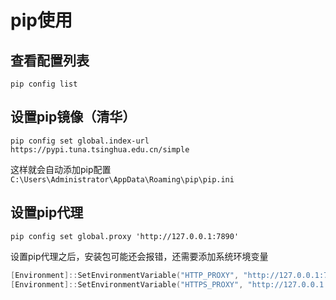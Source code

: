 # pip使用

## 查看配置列表

```shell
pip config list
```

## 设置pip镜像（清华）

```shell
pip config set global.index-url https://pypi.tuna.tsinghua.edu.cn/simple
```

这样就会自动添加pip配置`C:\Users\Administrator\AppData\Roaming\pip\pip.ini`

## 设置pip代理

```shell
pip config set global.proxy 'http://127.0.0.1:7890'
```

设置pip代理之后，安装包可能还会报错，还需要添加系统环境变量

```powershell
[Environment]::SetEnvironmentVariable("HTTP_PROXY", "http://127.0.0.1:7890", 'User')
[Environment]::SetEnvironmentVariable("HTTPS_PROXY", "http://127.0.0.1:7890", 'User')
```



